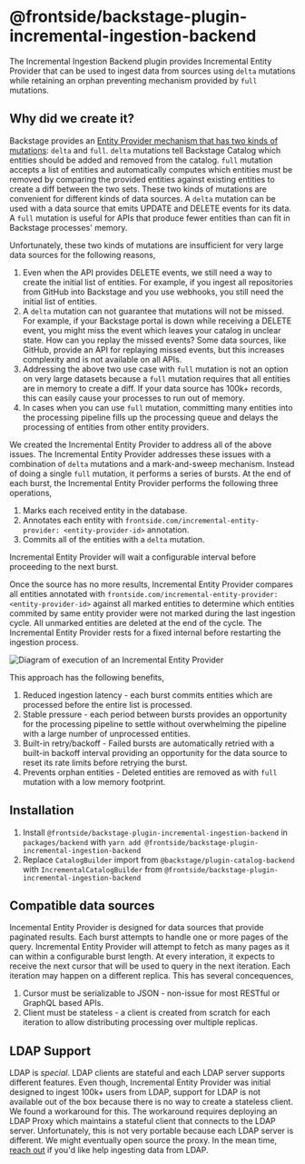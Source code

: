 # @frontside/backstage-plugin-incremental-ingestion-backend

The Incremental Ingestion Backend plugin provides Incremental Entity Provider that can be used to ingest data from sources using `delta` mutations while retaining an orphan preventing mechanism provided by `full` mutations.

## Why did we create it?

Backstage provides an [Entity Provider mechanism that has two kinds of mutations](https://backstage.io/docs/features/software-catalog/external-integrations#provider-mutations): `delta` and `full`. `delta` mutations tell Backstage Catalog which entities should be added and removed from the catalog. `full` mutation accepts a list of entities and automatically computes which entities must be removed by comparing the provided entities against existing entities to create a diff between the two sets. These two kinds of mutations are convenient for different kinds of data sources. A `delta` mutation can be used with a data source that emits UPDATE and DELETE events for its data. A `full` mutation is useful for APIs that produce fewer entities than can fit in Backstage processes' memory.

Unfortunately, these two kinds of mutations are insufficient for very large data sources for the following reasons,

1. Even when the API provides DELETE events, we still need a way to create the initial list of entities. For example, if you ingest all repositories from GitHub into Backstage and you use webhooks, you still need the initial list of entities.
2. A `delta` mutation can not guarantee that mutations will not be missed. For example, if your Backstage portal is down while receiving a DELETE event, you might miss the event which leaves your catalog in unclear state. How can you replay the missed events? Some data sources, like GitHub, provide an API for replaying missed events, but this increases complexity and is not available on all APIs.
3. Addressing the above two use case with `full` mutation is not an option on very large datasets because a `full` mutation requires that all entities are in memory to create a diff. If your data source has 100k+ records, this can easily cause your processes to run out of memory.
4. In cases when you can use `full` mutation, committing many entities into the processing pipeline fills up the processing queue and delays the processing of entities from other entity providers.

We created the Incremental Entity Provider to address all of the above issues. The Incremental Entity Provider addresses these issues with a combination of `delta` mutations and a mark-and-sweep mechanism. Instead of doing a single `full` mutation, it performs a series of bursts. At the end of each burst, the Incremental Entity Provider performs the following three operations,

1. Marks each received entity in the database.
2. Annotates each entity with `frontside.com/incremental-entity-provider: <entity-provider-id>` annotation.
3. Commits all of the entities with a `delta` mutation.

Incremental Entity Provider will wait a configurable interval before proceeding to the next burst.

Once the source has no more results, Incremental Entity Provider compares all entities annotated with `frontside.com/incremental-entity-provider: <entity-provider-id>` against all marked entities to determine which entities commited by same entity provider were not marked during the last ingestion cycle. All unmarked entities are deleted at the end of the cycle. The Incremental Entity Provider rests for a fixed internal before restarting the ingestion process.

![Diagram of execution of an Incremental Entity Provider](https://user-images.githubusercontent.com/74687/185822734-ee6279c7-64fa-46b9-9aa8-d4092ab73858.png)

This approach has the following benefits,

1. Reduced ingestion latency - each burst commits entities which are processed before the entire list is processed.
2. Stable pressure - each period between bursts provides an opportunity for the processing pipeline to settle without overwhelming the pipeline with a large number of unprocessed entities.
3. Built-in retry/backoff - Failed bursts are automatically retried with a built-in backoff interval providing an opportunity for the data source to reset its rate limits before retrying the burst.
4. Prevents orphan entities - Deleted entities are removed as with `full` mutation with a low memory footprint.

## Installation

1. Install `@frontside/backstage-plugin-incremental-ingestion-backend` in `packages/backend` with `yarn add @frontside/backstage-plugin-incremental-ingestion-backend`
2. Replace `CatalogBuilder` import from `@backstage/plugin-catalog-backend` with `IncrementalCatalogBuilder` from `@frontside/backstage-plugin-incremental-ingestion-backend`

## Compatible data sources

Incemental Entity Provider is designed for data sources that provide paginated results. Each burst attempts to handle one or more pages of the query. Incremental Entity Provider will attempt to fetch as many pages as it can within a configurable burst length. At every interation, it expects to receive the next cursor that will be used to query in the next iteration. Each iteration may happen on a different replica. This has several concequences,

1. Cursor must be serializable to JSON - non-issue for most RESTful or GraphQL based APIs.
2. Client must be stateless - a client is created from scratch for each iteration to allow distributing processing over multiple replicas.

## LDAP Support

LDAP is *special*. LDAP clients are stateful and each LDAP server supports different features. Even though, Incremental Entity Provider was initial designed to ingest 100k+ users from LDAP, support for LDAP is not available out of the box because there is no way to create a stateless client. We found a workaround for this. The workaround requires deploying an LDAP Proxy which maintains a stateful client that connects to the LDAP server. Unfortunately, this is not very portable because each LDAP server is different. We might eventually open source the proxy. In the mean time, [reach out](https://frontside.com/contact) if you'd like help ingesting data from LDAP.
